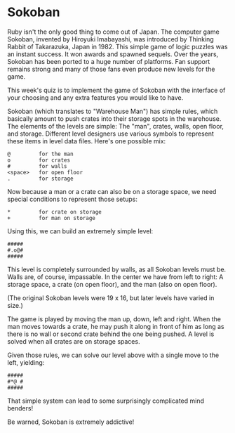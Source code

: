 # Sokoban

Ruby isn't the only good thing to come out of Japan. The computer game Sokoban, invented by Hiroyuki Imabayashi, was introduced by Thinking Rabbit of Takarazuka, Japan in 1982. This simple game of logic puzzles was an instant success. It won awards and spawned sequels. Over the years, Sokoban has been ported to a huge number of platforms. Fan support remains strong and many of those fans even produce new levels for the game.

This week's quiz is to implement the game of Sokoban with the interface of your choosing and any extra features you would like to have.

Sokoban (which translates to "Warehouse Man") has simple rules, which basically amount to push crates into their storage spots in the warehouse. The elements of the levels are simple: The "man", crates, walls, open floor, and storage. Different level designers use various symbols to represent these items in level data files. Here's one possible mix:

```
@         for the man
o         for crates
#         for walls
<space>   for open floor
.         for storage
```

Now because a man or a crate can also be on a storage space, we need special conditions to represent those setups:

```
*         for crate on storage
+         for man on storage
```

Using this, we can build an extremely simple level:

```
#####
#.o@#
#####
```

This level is completely surrounded by walls, as all Sokoban levels must be. Walls are, of course, impassable. In the center we have from left to right: A storage space, a crate (on open floor), and the man (also on open floor).

(The original Sokoban levels were 19 x 16, but later levels have varied in size.)

The game is played by moving the man up, down, left and right. When the man moves towards a crate, he may push it along in front of him as long as there is no wall or second crate behind the one being pushed. A level is solved when all crates are on storage spaces.

Given those rules, we can solve our level above with a single move to the left, yielding:

```
#####
#*@ #
#####
```

That simple system can lead to some surprisingly complicated mind benders!

Be warned, Sokoban is extremely addictive!
